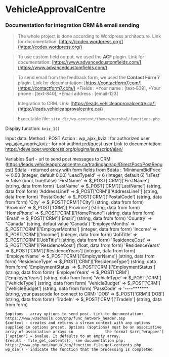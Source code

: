 # VehicleApprovalCentre
### Documentation for integration CRM &amp;&amp; email sending 

> The whole project is done according to Wordpress architecture. Link for documentation: [https://codex.wordpress.org/](https://codex.wordpress.org/)

> To use custom field output, we used the **ACF** plugin. Link for documentation: [https://www.advancedcustomfields.com/](https://www.advancedcustomfields.com/) 

> To send email from the feedback form, we used the **Contact Form 7** plugin. Link for documentation: [https://contactform7.com/](https://contactform7.com/)
*Fields :
    *Your name : [text-839],
    *Your phone : [text-840],
    *Email address : [email-123]

> Integration to CRM. Link: [https://leads.vehicleapprovalcentre.ca/](https://leads.vehicleapprovalcentre.ca/)

> Executable file: ```site_dir/wp-content/themes/marshal/functions.php```

Display function: ```kviz_1()```

Input data:
	Method : POST
	Action :
		wp_ajax_kviz 		: for authorized user
		wp_ajax_nopriv_kviz : for not authorized/quest user
Link to documentation: https://developer.wordpress.org/plugins/javascript/ajax/

Variables 
	$url - url to send post messages to CRM (https://leads.vehicleapprovalcentre.ca/tradingapi/api/DirectPost/PostRequest)
	$data - returned array with form
		fields from $data :
			'MinimumBidPrice' => 0.00 									(integer, default 0.00)
			'LeadTypeId' => 6 											(integer, default 6)
			'IsTest' => false 											(bool, true/false)
			'FirstName' => $_POST['CRM']['FirstName'] 					(string, data from form)
			'LastName' => $_POST['CRM']['LastName'] 					(string, data from form)
			'AddressLine1' => $_POST['CRM']['AddressLine1'] 			(string, data from form)
			'PostalCode' => $_POST['CRM']['PostalCode'] 				(string, data from form)
			'City' => $_POST['CRM']['City'] 							(string, data from form)
			'Province' => $_POST['CRM']['Province'] 					(string, data from form)
			'HomePhone' => $_POST['CRM']['HomePhone'] 					(string, data from form)
			'Email' => $_POST['CRM']['Email'] 							(string, data from form)
			'Country' => "Canada" 										(string, defaut value 'Canada')
			'EmployerMonths' => $_POST['CRM']['EmployerMonths'] 		(integer, data from form)
			'Income' => $_POST['CRM']['Income'] 						(integer, data from form)
			'JobTitle' => $_POST['CRM']['JobTitle'] 					(string, data from form)
			'ResidenceCost' => $_POST['CRM']['ResidenceCost'] 			(float, data from form)
			'ResidenceYears' => $_POST['CRM']['ResidenceYears'] 		(integer, data from form)
			'EmployerName' => $_POST['CRM']['EmployerName'] 			(string, data from form)
			'ResidenceType' => $_POST['CRM']['ResidenceType'] 			(string, data from form)
			'EmploymentStatus' => $_POST['CRM']['EmploymentStatus'] 	(string, data from form)
			'EmployerYears' => $_POST['CRM']['EmployerYears'] 			(string, data from form)
			'VehicleType' => $_POST['CRM']['VehicleType'] 				(string, data from form)
			'VehicleBudget' => $_POST['CRM']['VehicleBudget'] 			(string, data from form)
			'PassCode' => '*******-****-****-****-**********' 			(string, your passcode for connect to CRM)
			'DOB' => $_POST['CRM']['DOB'] 								(string, data from form)
			'TradeIn' => $_POST['CRM']['TradeIn'] 						(string, data from form)

	$options - array options to send post. Link to documentation: https://www.w3schools.com/php/func_network_header.asp
	$context - creates and returns a stream context with any options supplied in options preset. Options ($options) must be an associative array of associative arrays in 			   the format $arr['wrapper']['option'] = $value. It defaults to an empty array.
	$result - file_get_contents(), see documentation php: https://www.php.net/manual/en/function.file-get-contents.php
	wp_die() - indicate the function that the processing is completed